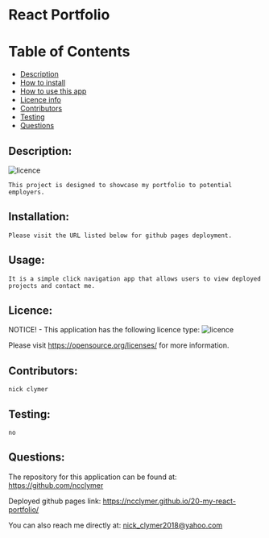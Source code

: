 
  # React Portfolio
  
  # Table of Contents
  
  - [Description](#Description)
  - [How to install](#Installation)
  - [How to use this app](#Usage)
  - [Licence info](#Licence)
  - [Contributors](#Contributors)
  - [Testing](#Testing)
  - [Questions](#Questions)
  
  ## Description:
  ![licence](https://img.shields.io/badge/License-MIT-blue.svg "Licence Badge")

    This project is designed to showcase my portfolio to potential employers.

  ## Installation:
    Please visit the URL listed below for github pages deployment.

  ## Usage:
    It is a simple click navigation app that allows users to view deployed projects and contact me.

  ## Licence:
  NOTICE! - This application has the following licence type: ![licence](https://img.shields.io/badge/License-MIT-blue.svg "Licence Badge")

  Please visit https://opensource.org/licenses/ for more information.

  ## Contributors:
    nick clymer

  ## Testing:
    no
    
  ## Questions:
  The repository for this application can be found at: https://github.com/ncclymer

  Deployed github pages link: https://ncclymer.github.io/20-my-react-portfolio/

  You can also reach me directly at: nick_clymer2018@yahoo.com
  